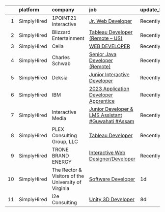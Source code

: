 

|    | platform    | company                                             | job                                                                                                                                                                 | update_time   | location               |
|---:|:------------|:----------------------------------------------------|:--------------------------------------------------------------------------------------------------------------------------------------------------------------------|:--------------|:-----------------------|
|  1 | SimplyHired | 1POINT21 Interactive                                | [Jr. Web Developer](https://www.simplyhired.com/job/5pPsVLgB1cD_NG7mvDk7wMao72ov8DkpTvcddGZV16VT_ECoCbhAxQ?q=interactive+developer)                                 | Recently      | San Diego, CA          |
|  2 | SimplyHired | Blizzard Entertainment                              | [Tableau Developer (Remote – US)](https://www.simplyhired.com/job/31wXNnDLl9d26_yS5SsrUVeEUcBZb-rQsZLcxoCElNK5oefNxOBx2g?q=interactive+developer)                   | Recently      | Santa Monica, CA       |
|  3 | SimplyHired | Cella                                               | [WEB DEVELOPER](https://www.simplyhired.com/job/rt8q_7voGd273I9_AjaiqpsdRUhyq_lLb_TnSrJ5KwyM3YzX1n-xQg?q=interactive+developer)                                     | Recently      | Remote                 |
|  4 | SimplyHired | Charles Schwab                                      | [Senior Java Developer (Remote)](https://www.simplyhired.com/job/6jwsN9FDKzSBBKs3nJ3UeGpcChYscFkc_IQ6Crkgr6_CyFDlltdZ6Q?q=interactive+developer)                    | Recently      | California +1 location |
|  5 | SimplyHired | Deksia                                              | [Junior Interactive Developer](https://www.simplyhired.com/job/YIA5zrS9aHgxjiwklp5xdMZ_fK063o5pZ-fQZIatG0CB6M51Io3edQ?q=interactive+developer)                      | Recently      | Grand Rapids, MI       |
|  6 | SimplyHired | IBM                                                 | [2023 Application Developer Apprentice](https://www.simplyhired.com/job/rkgdzYZRaC4TXI8tgXmo2GPJHpaaH5j6Va3AM_hVN0Mg4wMKew4Inw?q=interactive+developer)             | Recently      | Baton Rouge, LA        |
|  7 | SimplyHired | Interactive Media                                   | [Junior Developer & LMS Assistant #Guwahati #Assam](https://www.simplyhired.com/job/kPlLKLSwKVN1rTy_ljdwYaraVucWzB8WFt1aHiIQ5YW2OlLajsgbrQ?q=interactive+developer) | Recently      | Remote                 |
|  8 | SimplyHired | PLEX Consulting Group, LLC                          | [Tableau Developer](https://www.simplyhired.com/job/hMcDp6kzu6nUHFx14KOXgqegqiMu7rRIvLVwbsphQ6nyP9Kkg6LTQQ?q=interactive+developer)                                 | Recently      | Remote +1 location     |
|  9 | SimplyHired | TRONE BRAND ENERGY                                  | [Interactive Web Designer/Developer](https://www.simplyhired.com/job/gt2t11ig-2-t8-MGCxVqVoHzvoOugbkt0dCQJ53QxBu6bYrzggAZcg?q=interactive+developer)                | Recently      | High Point, NC         |
| 10 | SimplyHired | The Rector & Visitors of the University of Virginia | [Software Developer](https://www.simplyhired.com/job/hA-hwRZVQyZCG_4spj5Mkv1FCHisDMj-Wtrb9KNCCbDK9Kb8ZQQo7g?q=interactive+developer)                                | 1d            | Charlottesville, VA    |
| 11 | SimplyHired | i2e Consulting                                      | [Unity 3D Developer](https://www.simplyhired.com/job/CU0ERh_y8LHB_UDTGXEUZbdN9dPcfm-bQYOR8ZlWsjmZZ1dutq414Q?q=interactive+developer)                                | 8d            | Remote                 |